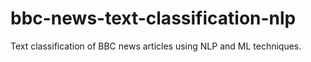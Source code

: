 # bbc-news-text-classification-nlp
Text classification of BBC news articles using NLP and ML techniques.
